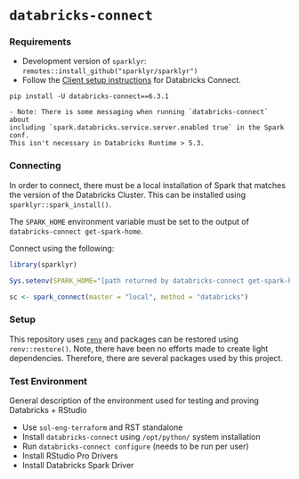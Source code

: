 # `databricks-connect`

### Requirements
- Development version of `sparklyr`: `remotes::install_github("sparklyr/sparklyr")`
- Follow the [Client setup
instructions](https://docs.databricks.com/dev-tools/databricks-connect.html#client-setup)
for Databricks Connect. 
```
pip install -U databricks-connect==6.3.1
```
    - Note: There is some messaging when running `databricks-connect` about
    including `spark.databricks.service.server.enabled true` in the Spark conf.
    This isn't necessary in Databricks Runtime > 5.3.

### Connecting
In order to connect, there must be a local installation of Spark that matches
the version of the Databricks Cluster. This can be installed using
`sparklyr::spark_install()`.

The `SPARK_HOME` environment variable must be set to the output of
`databricks-connect get-spark-home`.

Connect using the following:

```r
library(sparklyr)

Sys.setenv(SPARK_HOME="[path returned by databricks-connect get-spark-home]")

sc <- spark_connect(master = "local", method = "databricks")
```

### Setup
This repository uses [`renv`](https://rstudio.github.io/renv/articles/renv.html)
and packages can be restored using `renv::restore()`. Note, there have been no
efforts made to create light dependencies. Therefore, there are several packages
used by this project.

### Test Environment
General description of the environment used for testing and proving Databricks +
RStudio

* Use `sol-eng-terraform` and RST standalone
* Install `databricks-connect` using `/opt/python/` system installation
* Run `databricks-connect configure` (needs to be run per user)
* Install RStudio Pro Drivers
* Install Databricks Spark Driver